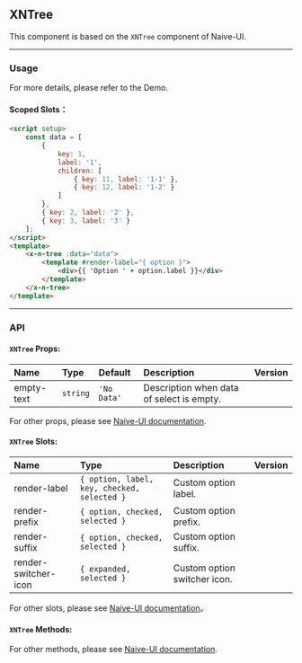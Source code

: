 ﻿## XNTree

This component is based on the `XNTree` component of Naive-UI.

---

### Usage

For more details, please refer to the Demo.

#### Scoped Slots：

```html
<script setup>
    const data = [
        {
            key: 1,
            label: '1',
            children: [
                { key: 11, label: '1-1' },
                { key: 12, label: '1-2' }
            ]
        },
        { key: 2, label: '2' },
        { key: 3, label: '3' }
    ];
</script>
<template>
    <x-n-tree :data="data">
        <template #render-label="{ option }">
            <div>{{ 'Option ' + option.label }}</div>
        </template>
    </x-n-tree>
</template>
```

---

### API

#### `XNTree` Props:

| Name       | Type     | Default     | Description                               | Version |
| :--------- | :------- | :---------- | :---------------------------------------- | :------ |
| empty-text | `string` | `'No Data'` | Description when data of select is empty. |         |

For other props, please see [Naive-UI documentation](https://www.naiveui.com/en-US/os-theme/components/tree#Tree-Props).

#### `XNTree` Slots:

| Name                 | Type                                        | Description                  | Version |
| :------------------- | :------------------------------------------ | :--------------------------- | :------ |
| render-label         | `{ option, label, key, checked, selected }` | Custom option label.         |         |
| render-prefix        | `{ option, checked, selected }`             | Custom option prefix.        |         |
| render-suffix        | `{ option, checked, selected }`             | Custom option suffix.        |         |
| render-switcher-icon | `{ expanded, selected }`                    | Custom option switcher icon. |         |

For other slots, please see [Naive-UI documentation](https://www.naiveui.com/en-US/os-theme/components/tree#Tree-Slots)。

#### `XNTree` Methods:

For other methods, please see [Naive-UI documentation](https://www.naiveui.com/en-US/os-theme/components/tree#Tree-Methods).
